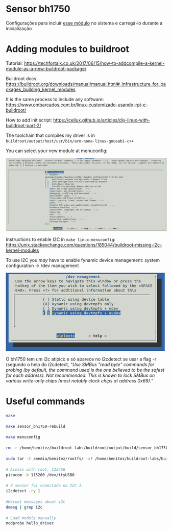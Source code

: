 # Sensor bh1750

Configurações para incluir [esse módulo](https://github.com/LeonardoSanBenitez/sensor_bh1750_linux_driver) no sistema e carregá-lo durante a inicialização

# Adding modules to buildroot

Tutorial: https://techfortalk.co.uk/2017/06/15/how-to-addcompile-a-kernel-module-as-a-new-buildroot-package/

Buildroot docs: https://buildroot.org/downloads/manual/manual.html#_infrastructure_for_packages_building_kernel_modules

It is the same process to include any software: https://www.embarcados.com.br/linux-customizado-usando-rpi-e-buildroot/

How to add init script: https://cellux.github.io/articles/diy-linux-with-buildroot-part-2/

The toolchain that compiles my driver is in `buildroot/output/host/usr/bin/arm-none-linux-gnueabi-c++`

You can select your new module at menuconfig:

![image-20220315233339569](images/image-20220315233339569.png)

Instructions to enable I2C in `make linux-menuconfig`: https://unix.stackexchange.com/questions/185044/buildroot-missing-i2c-kernel-modules

To use I2C you *may* have to enable fynamic device management: system configuration → /dev management

![image-20220315233350584](images/image-20220315233350584.png)

O bh1750 tem um i2c atípico e só aparece no i2cdetect se usar a flag -r (segundo o help do i2cdetect, *“Use SMBus "read byte" commands for probing (by default, the command used is the one believed to be the safest for each address). Not recommended. This is known to lock SMBus on various write-only chips (most notably clock chips at address 0x69).*”

# Useful commands

```bash
make 

make sensor_bh1750-rebuild

make menuconfig

rm -r /home/benitez/buildroot-labs/buildroot/output/build/sensor_bh1750/

sudo tar -C /media/benitez/rootfs/ -xf /home/benitez/buildroot-labs/buildroot/output/images/rootfs.tar

# Access with root, 123456
picocom -b 115200 /dev/ttyUSB0

# O sensor foi conectado na I2C 1.
i2cdetect -ry 1

#Kernel messages about i2c
dmesg | grep i2c

# Load module manually
modprobe hello_driver
```

